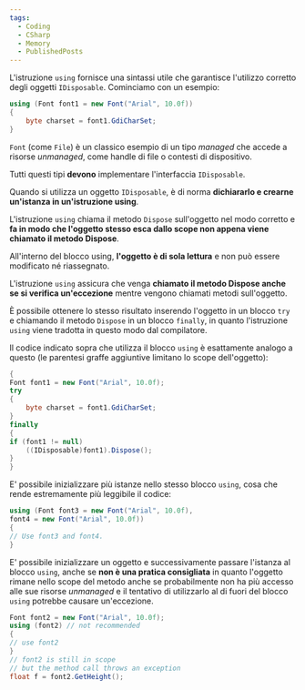 ```yaml
---
tags:
  - Coding
  - CSharp
  - Memory
  - PublishedPosts
---
```

L'istruzione `using` fornisce una sintassi utile che garantisce l'utilizzo corretto degli oggetti `IDisposable`.
Cominciamo con un esempio:
```csharp
using (Font font1 = new Font("Arial", 10.0f)) 
{
	byte charset = font1.GdiCharSet;
}
```
`Font` (come `File`) è un classico esempio di un tipo *managed* che accede a risorse *unmanaged*, come handle di file o contesti di dispositivo.

Tutti questi tipi **devono** implementare l'interfaccia `IDisposable`.

Quando si utilizza un oggetto `IDisposable`, è di norma **dichiararlo e crearne un'istanza in un'istruzione using**.

L'istruzione `using` chiama il metodo `Dispose` sull'oggetto nel modo corretto e **fa in modo che l'oggetto stesso esca dallo scope non appena viene chiamato il metodo Dispose**.

All'interno del blocco using, **l'oggetto è di sola lettura** e non può essere modificato né riassegnato.

L'istruzione `using` assicura che venga **chiamato il metodo Dispose anche se si verifica un'eccezione** mentre vengono chiamati metodi sull'oggetto.

È possibile ottenere lo stesso risultato inserendo l'oggetto in un blocco `try` e chiamando il metodo `Dispose` in un blocco `finally`, in quanto l'istruzione `using` viene tradotta in questo modo dal compilatore.

Il codice indicato sopra che utilizza il blocco `using` è esattamente analogo a questo (le parentesi graffe aggiuntive limitano lo scope dell'oggetto):
```csharp
{
Font font1 = new Font("Arial", 10.0f);
try
{
	byte charset = font1.GdiCharSet;
}
finally
{
if (font1 != null)
	((IDisposable)font1).Dispose();
}
}
```
E' possibile inizializzare più istanze nello stesso blocco `using`, cosa che rende estremamente più leggibile il codice:
```csharp
using (Font font3 = new Font("Arial", 10.0f),
font4 = new Font("Arial", 10.0f))
{
// Use font3 and font4.
}
```
E' possibile inizializzare un oggetto e successivamente passare l'istanza al blocco `using`, anche se **non è una pratica consigliata** in quanto l'oggetto rimane nello scope del metodo anche se probabilmente non ha più accesso alle sue risorse *unmanaged* e il tentativo di utilizzarlo al di fuori del blocco `using` potrebbe causare un'eccezione.
```csharp
Font font2 = new Font("Arial", 10.0f);
using (font2) // not recommended
{
// use font2
}
// font2 is still in scope
// but the method call throws an exception
float f = font2.GetHeight();
```